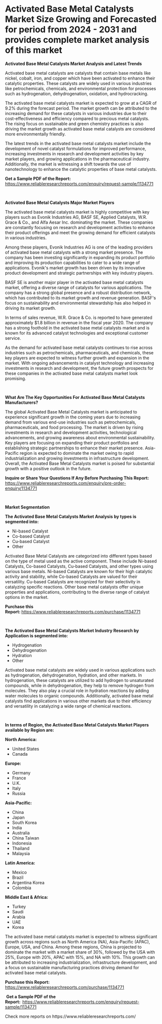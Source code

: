 <p><h1>Activated Base Metal Catalysts Market Size Growing and Forecasted for period from 2024 - 2031 and provides complete market analysis of this market</h1></p><p><strong>Activated Base Metal Catalysts Market Analysis and Latest Trends</strong></p>
<p><p>Activated base metal catalysts are catalysts that contain base metals like nickel, cobalt, iron, and copper which have been activated to enhance their catalytic properties. These catalysts are widely used in various industries like petrochemicals, chemicals, and environmental protection for processes such as hydrogenation, dehydrogenation, oxidation, and hydrocracking.</p><p>The activated base metal catalysts market is expected to grow at a CAGR of 9.2% during the forecast period. The market growth can be attributed to the increasing demand for these catalysts in various industries due to their cost-effectiveness and efficiency compared to precious metal catalysts. The rising focus on sustainable and green chemistry practices is also driving the market growth as activated base metal catalysts are considered more environmentally friendly.</p><p>The latest trends in the activated base metal catalysts market include the development of novel catalyst formulations for improved performance, increasing investments in research and development activities by key market players, and growing applications in the pharmaceutical industry. Additionally, the market is witnessing a shift towards the use of nanotechnology to enhance the catalytic properties of base metal catalysts.</p></p>
<p><strong>Get a Sample PDF of the Report:&nbsp;</strong> <a href="https://www.reliableresearchreports.com/enquiry/request-sample/1134771">https://www.reliableresearchreports.com/enquiry/request-sample/1134771</a></p>
<p>&nbsp;</p>
<p><strong>Activated Base Metal Catalysts Major Market Players</strong></p>
<p><p>The activated base metal catalysts market is highly competitive with key players such as Evonik Industries AG, BASF SE, Applied Catalysts, W.R. Grace & Co., and Alfa Aesar Inc. dominating the market. These companies are constantly focusing on research and development activities to enhance their product offerings and meet the growing demand for efficient catalysts in various industries.</p><p>Among these players, Evonik Industries AG is one of the leading providers of activated base metal catalysts with a strong market presence. The company has been investing significantly in expanding its product portfolio and improving its production capabilities to cater to a wide range of applications. Evonik's market growth has been driven by its innovative product development and strategic partnerships with key industry players.</p><p>BASF SE is another major player in the activated base metal catalysts market, offering a diverse range of catalysts for various applications. The company has a strong global presence and a robust distribution network, which has contributed to its market growth and revenue generation. BASF's focus on sustainability and environmental stewardship has also helped in driving its market growth.</p><p>In terms of sales revenue, W.R. Grace & Co. is reported to have generated approximately $1.8 billion in revenue in the fiscal year 2020. The company has a strong foothold in the activated base metal catalysts market and is known for its advanced catalyst technologies and exceptional customer service.</p><p>As the demand for activated base metal catalysts continues to rise across industries such as petrochemicals, pharmaceuticals, and chemicals, these key players are expected to witness further growth and expansion in the market. With ongoing advancements in catalyst technology and increasing investments in research and development, the future growth prospects for these companies in the activated base metal catalysts market look promising.</p></p>
<p>&nbsp;</p>
<p><strong>What Are The Key Opportunities For Activated Base Metal Catalysts Manufacturers?</strong></p>
<p><p>The global Activated Base Metal Catalysts market is anticipated to experience significant growth in the coming years due to increasing demand from various end-use industries such as petrochemicals, pharmaceuticals, and food processing. The market is driven by rising investments in research and development activities, technological advancements, and growing awareness about environmental sustainability. Key players are focusing on expanding their product portfolios and establishing strategic partnerships to enhance their market presence. Asia-Pacific region is expected to dominate the market owing to rapid industrialization and growing investments in infrastructure development. Overall, the Activated Base Metal Catalysts market is poised for substantial growth with a positive outlook in the future.</p></p>
<p><strong>Inquire or Share Your Questions If Any Before Purchasing This Report:</strong> <a href="https://www.reliableresearchreports.com/enquiry/pre-order-enquiry/1134771">https://www.reliableresearchreports.com/enquiry/pre-order-enquiry/1134771</a></p>
<p>&nbsp;</p>
<p><strong>Market Segmentation</strong></p>
<p><strong>The Activated Base Metal Catalysts Market Analysis by types is segmented into:</strong></p>
<p><ul><li>Ni-based Catalyst</li><li>Co-based Catalyst</li><li>Cu-based Catalyst</li><li>Other</li></ul></p>
<p><p>Activated Base Metal Catalysts are categorized into different types based on the type of metal used as the active component. These include Ni-based Catalysts, Co-based Catalysts, Cu-based Catalysts, and other types using various base metals. Ni-based Catalysts are known for their high catalytic activity and stability, while Co-based Catalysts are valued for their versatility. Cu-based Catalysts are recognized for their selectivity in catalyzing specific reactions. Other base metal catalysts offer unique properties and applications, contributing to the diverse range of catalyst options in the market.</p></p>
<p><strong>Purchase this Report:&nbsp;</strong><a href="https://www.reliableresearchreports.com/purchase/1134771">https://www.reliableresearchreports.com/purchase/1134771</a></p>
<p>&nbsp;</p>
<p><strong>The Activated Base Metal Catalysts Market Industry Research by Application is segmented into:</strong></p>
<p><ul><li>Hydrogenation</li><li>Dehydrogenation</li><li>Hydration</li><li>Other</li></ul></p>
<p><p>Activated base metal catalysts are widely used in various applications such as hydrogenation, dehydrogenation, hydration, and other markets. In hydrogenation, these catalysts are utilized to add hydrogen to unsaturated compounds, while in dehydrogenation, they help to remove hydrogen from molecules. They also play a crucial role in hydration reactions by adding water molecules to organic compounds. Additionally, activated base metal catalysts find applications in various other markets due to their efficiency and versatility in catalyzing a wide range of chemical reactions.</p></p>
<p>&nbsp;</p>
<p><strong>In terms of Region, the Activated Base Metal Catalysts Market Players available by Region are:</strong></p>
<p>
    <p> <strong> North America: </strong>
        <ul>
            <li>United States</li>
            <li>Canada</li>
        </ul>
        </p> 
    <p> <strong> Europe: </strong>
        <ul>
            <li>Germany</li>
            <li>France</li>
            <li>U.K.</li>
            <li>Italy</li>
            <li>Russia</li>
        </ul>
        </p> 
    <p> <strong> Asia-Pacific: </strong>
        <ul>
            <li>China</li>
            <li>Japan</li>
            <li>South Korea</li>
            <li>India</li>
            <li>Australia</li>
            <li>China Taiwan</li>
            <li>Indonesia</li>
            <li>Thailand</li>
            <li>Malaysia</li>
        </ul>
        </p> 
    <p> <strong> Latin America: </strong>
        <ul>
            <li>Mexico</li>
            <li>Brazil</li>
            <li>Argentina Korea</li>
            <li>Colombia</li>
        </ul>
        </p> 
    <p> <strong> Middle East & Africa: </strong>
        <ul>
            <li>Turkey</li>
            <li>Saudi</li>
            <li>Arabia</li>
            <li>UAE</li>
            <li>Korea</li>
        </ul>
    </p>
    </p>
<p><p>The activated base metal catalysts market is expected to witness significant growth across regions such as North America (NA), Asia-Pacific (APAC), Europe, USA, and China. Among these regions, China is projected to dominate the market with a market share of 30%, followed by the USA with 25%, Europe with 20%, APAC with 15%, and NA with 10%. This growth can be attributed to increasing industrialization, infrastructure development, and a focus on sustainable manufacturing practices driving demand for activated base metal catalysts.</p></p>
<p><strong>Purchase this Report: </strong><a href="https://www.reliableresearchreports.com/purchase/1134771">https://www.reliableresearchreports.com/purchase/1134771</a></p>
<p>&nbsp;<strong>Get a Sample PDF of the Report:&nbsp;&nbsp;</strong><a href="https://www.reliableresearchreports.com/enquiry/request-sample/1134771">https://www.reliableresearchreports.com/enquiry/request-sample/1134771</a></p>
<p><strong></strong></p>
<p>Check more reports on https://www.reliableresearchreports.com/</p>
